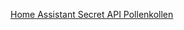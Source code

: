 [Home Assistant Secret API Pollenkollen](https://mathz.nu/secret-api-url-for-home-assistant-pollenkollen/)
